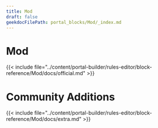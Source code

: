 ```yaml
---
title: Mod
draft: false
geekdocFilePath: portal_blocks/Mod/_index.md
---
```

# Mod
{{< include file="../content/portal-builder/rules-editor/block-reference/Mod/docs/official.md" >}}

# Community Additions

{{< include file="../content/portal-builder/rules-editor/block-reference/Mod/docs/extra.md" >}}
